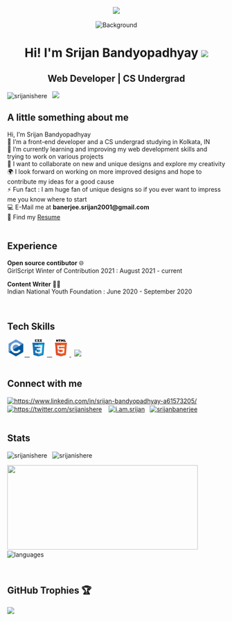 <p align="center">
  <a href="https://git.io/typing-svg"><img src="https://readme-typing-svg.herokuapp.com?font=Montserrat&color=F67E26&size=30&lines=Welcome+to+my+GitHub!"></a>
</p>

<p align="center">
     <img src="https://media4.giphy.com/media/WTjXuYA2y4o3UZly3W/giphy.gif?cid=ecf05e47zzzhse8btcz04b72yj6h89mircf0tqdlle77ikp3&rid=giphy.gif&ct=g" height="400px" width="500px" alt="Background">
</p>     
<h1 align="center">Hi! I'm Srijan Bandyopadhyay <img src="https://raw.githubusercontent.com/aemmadi/aemmadi/master/wave.gif" width="40px"></h1>
<h2 align="center">Web Developer | CS Undergrad </h2>
<p align="left"> <img src="https://komarev.com/ghpvc/?username=srijanishere&label=Profile%20views&color=0e75b6&style=flat" alt="srijanishere" /> &nbsp; <img src="https://badges.pufler.dev/repos/srijanishere" </p>
<h2>A little something about me</h2>
Hi, I’m Srijan Bandyopadhyay<br>
👀 I’m a front-end developer and a CS undergrad studying in Kolkata, IN<br>
🌱 I’m currently learning and improving my web development skills and trying to work on various projects<br>
💞️ I want to collaborate on new and unique designs and explore my creativity<br>
🌍 I look forward on working on more improved designs and hope to contribute my ideas for a good cause<br>
⚡ Fun fact : I am huge fan of unique designs so if you ever want to impress me you know where to start<br>
💻 E-Mail me at <strong>banerjee.srijan2001@gmail.com</strong><br>
📄 Find my <a href="https://drive.google.com/file/d/1WY-I1GZWLavRI7Q5MCIsqtL55w74HLdm/view?usp=sharing" alt="resume" target="_blank">Resume</a>
<br><br>
<h2>Experience</h2>
<p><strong>Open source contibutor</strong> 🌐<br>
GirlScript Winter of Contribution 2021 : August 2021 - current</p>

<p><strong>Content Writer</strong> ✍🏻<br>
Indian National Youth Foundation : June 2020 - September 2020</p>
<br>
<h2>Tech Skills</h2>
<p align="left"> <a href="https://www.cprogramming.com/" target="_blank"><img src="https://raw.githubusercontent.com/devicons/devicon/master/icons/c/c-original.svg" alt="c" width="40" height="40"/> </a> <a href="https://www.w3schools.com/cpp/" target="_blank">&nbsp;
<img src="https://raw.githubusercontent.com/devicons/devicon/master/icons/css3/css3-original-wordmark.svg" alt="css3" width="40" height="40"/> </a> <a href="https://dart.dev" target="_blank">&nbsp;
<img src="https://raw.githubusercontent.com/devicons/devicon/master/icons/html5/html5-original-wordmark.svg" alt="html5" width="40" height="40"/> <a href="https://developer.mozilla.org/en-US/docs/Web/JavaScript" target="_blank"></a>&nbsp;
<img src="https://cdn4.iconfinder.com/data/icons/logos-and-brands/512/181_Java_logo_logos-128.png" width="50px" height"60px">
<br><br>
<h2>Connect with me</h2>
<a href="https://www.linkedin.com/in/srijan-bandyopadhyay-a61573205/" target="blank"><img align="center" src="https://cdn2.iconfinder.com/data/icons/social-media-2199/64/social_media_isometric_14-linkedin-256.png" alt="https://www.linkedin.com/in/srijan-bandyopadhyay-a61573205/" height="40" width="40" /></a>&nbsp;&nbsp;&nbsp;
<a href="https://twitter.com/srijanishere" target="blank"><img align="center" src="https://cdn2.iconfinder.com/data/icons/social-media-2199/64/social_media_isometric_6-twitter-256.png" alt="https://twitter.com/srijanishere" height="40" width="40" /></a>&nbsp;&nbsp;&nbsp;
<a href="https://instagram.com/i.am.srijan" target="blank"><img align="center" src="https://cdn2.iconfinder.com/data/icons/social-media-2199/64/social_media_isometric_3-instagram-256.png" alt="i.am.srijan" height="40" width="40" /></a>&nbsp;&nbsp;
<a href="https://dev.to/srijanbanerjee" target="blank"><img align="center" src="https://cdn3.iconfinder.com/data/icons/logos-and-brands-adobe/512/84_Dev-256.png" alt="srijanbanerjee" height="50" width="50" /></a>
<br><br>
<h2>Stats</h2>
<p>
<img align="center" src="https://github-readme-stats.vercel.app/api?username=srijanishere&show_icons=true&locale=en" alt="srijanishere" width="440px" height="195px" />&nbsp;&nbsp;
<img align="center" src="https://github-readme-streak-stats.herokuapp.com/?user=srijanishere&" alt="srijanishere" width="440px" height="195px"/>
</p>
<p>
<img src ="https://activity-graph.herokuapp.com/graph?username=srijanishere&bg_color=ffffff&color=0400ff&line=0400ff&point=03d3d&area=true&hide_border=true" width="440px" height="195px">&nbsp;&nbsp;
<img src="https://github-readme-stats.vercel.app/api/top-langs/?username=srijanishere&layout=compact&theme=buefy" alt="languages" width="440px" height="195px">
</p>
<br>
<h2>GitHub Trophies 🏆</h2>
<p>
    <img src="https://github-profile-trophy.vercel.app/?username=srijanishere&margin-w=15&margin-h=10theme=dark">
</p>
